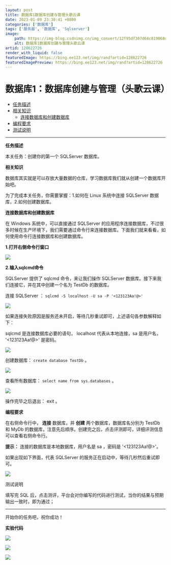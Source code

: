 ```yaml
---
layout: post
title: 数据库1数据库创建与管理头歌云课
date: 2023-01-09 23:30:41 +0800
categories: ['数据库']
tags: ['服务器', '数据库', 'Sqlserver']
image:
    path: https://img-blog.csdnimg.cn/img_convert/12f95df307d64c819068db4a7c8b7810.png?x-oss-process=image/resize,m_fixed,h_150
    alt: 数据库1数据库创建与管理头歌云课
artid: 128622726
render_with_liquid: false
featuredImage: https://bing.ee123.net/img/rand?artid=128622726
featuredImagePreview: https://bing.ee123.net/img/rand?artid=128622726
---
```


# 数据库1：数据库创建与管理（头歌云课）

* [任务描述](https://data.educoder.net/h5educoderbuild/educodermd/g2f8lnpz97au/064d4ea50f571f4789cd831623a72527/064d4ea50f571f4789cd831623a72527?1673276724803#%E4%BB%BB%E5%8A%A1%E6%8F%8F%E8%BF%B0 "任务描述")
* [相关知识](https://data.educoder.net/h5educoderbuild/educodermd/g2f8lnpz97au/064d4ea50f571f4789cd831623a72527/064d4ea50f571f4789cd831623a72527?1673276724803#%E7%9B%B8%E5%85%B3%E7%9F%A5%E8%AF%86 "相关知识")
  + [连接数据库和创建数据库](https://data.educoder.net/h5educoderbuild/educodermd/g2f8lnpz97au/064d4ea50f571f4789cd831623a72527/064d4ea50f571f4789cd831623a72527?1673276724803#%E8%BF%9E%E6%8E%A5%E6%95%B0%E6%8D%AE%E5%BA%93%E5%92%8C%E5%88%9B%E5%BB%BA%E6%95%B0%E6%8D%AE%E5%BA%93 "连接数据库和创建数据库")
* [编程要求](https://data.educoder.net/h5educoderbuild/educodermd/g2f8lnpz97au/064d4ea50f571f4789cd831623a72527/064d4ea50f571f4789cd831623a72527?1673276724803#%E7%BC%96%E7%A8%8B%E8%A6%81%E6%B1%82 "编程要求")
* [测试说明](https://data.educoder.net/h5educoderbuild/educodermd/g2f8lnpz97au/064d4ea50f571f4789cd831623a72527/064d4ea50f571f4789cd831623a72527?1673276724803#%E6%B5%8B%E8%AF%95%E8%AF%B4%E6%98%8E "测试说明")

---

**任务描述**

本关任务：创建你的第一个 SQLServer 数据库。

**相关知识**

数据库其实就是可以存放大量数据的仓库，学习数据库我们就从创建一个数据库开始吧。

为了完成本关任务，你需要掌握：1.如何在 Linux 系统中连接 SQLServer 数据库，2.如何创建数据库。

**连接数据库和创建数据库**

在 Windows 系统中，可以直接通过 SQLServer 的应用程序连接数据库，不过很多时候在生产环境下，我们需要通过命令行来连接数据库。下面我们就来看看，如何使用命令行连接数据库和创建数据库。

**1.打开右侧命令行窗口**

![](https://i-blog.csdnimg.cn/blog_migrate/3858a8bdb615ede4633eca4909cf93e8.png)

**2.输入sqlcmd命令**

SQLServer 提供了 sqlcmd 命令，来让我们操作 SQLServer 数据库。接下来我们连接它，并在其中创建一个名为 TestDb 的数据库。

连接 SQLServer ：
`sqlcmd -S localhost -U sa -P '<123123Aa!@>'`

![](https://i-blog.csdnimg.cn/blog_migrate/2de5d70f23fb59784ee13ef90de0a868.png)

如果连接失败原因是服务还未开启，等待几秒重试即可，上述语句各参数解释如下：

sqlcmd 是连接数据库必要的语句， localhost 代表从本地连接，sa 是用户名， '<123123Aa!@>' 是密码。

![](https://i-blog.csdnimg.cn/blog_migrate/a9abdf2cbcbf88736ae8d4b1807b93b8.png)

创建数据库：
`create database TestDb`
。

![](https://i-blog.csdnimg.cn/blog_migrate/f6b54ed28b1964d030a4b5e2344c20ac.png)

查看所有数据库：
`select name from sys.databases`
。

![](https://i-blog.csdnimg.cn/blog_migrate/7d6165c09fac6341cc2af96c38aa6df2.png)

操作完毕之后退出： exit 。

**编程要求**

在右侧命令行中，
**连接**
数据库，并
**创建**
两个数据库，数据库名分别为 TestDb 和 MyDb 的数据库，注意先后顺序。创建完之后，点击评测即可，详细评测信息可以查看右侧命令行。

**提示：**
连接的数据库是本地数据库，用户名是 sa ，密码是 '<123123Aa!@>'。

如果出现如下界面，代表 SQLServer 的服务正在启动中，等待几秒然后重试即可。

![](https://i-blog.csdnimg.cn/blog_migrate/b4e37d28f3e6ae1b3fc8356c7ff5fd6c.png)

测试说明

填写完 SQL 后，点击测评，平台会对你编写的代码进行测试，当你的结果与预期输出一致时，即为通过；

---

开始你的任务吧，祝你成功！

**实验代码**

![](https://i-blog.csdnimg.cn/blog_migrate/7a204ec794d9b5436a5944d284b7679c.png)

![](https://i-blog.csdnimg.cn/blog_migrate/229e90fe3ae6a783a47092d10a1b4cb8.png)

![](https://i-blog.csdnimg.cn/blog_migrate/18015c1b56fd607bc210763a4f1df3bd.png)